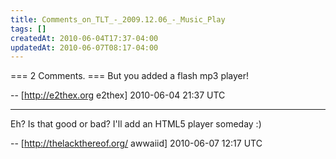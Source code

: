 ```yaml
---
title: Comments_on_TLT_-_2009.12.06_-_Music_Play
tags: []
createdAt: 2010-06-04T17:37-04:00
updatedAt: 2010-06-07T08:17-04:00
---
```


=== 2 Comments. ===
But you added a flash mp3 player!

-- [http://e2thex.org e2thex] 2010-06-04 21:37 UTC


----

Eh? Is that good or bad? I'll add an HTML5 player someday :)

-- [http://thelackthereof.org/ awwaiid] 2010-06-07 12:17 UTC


